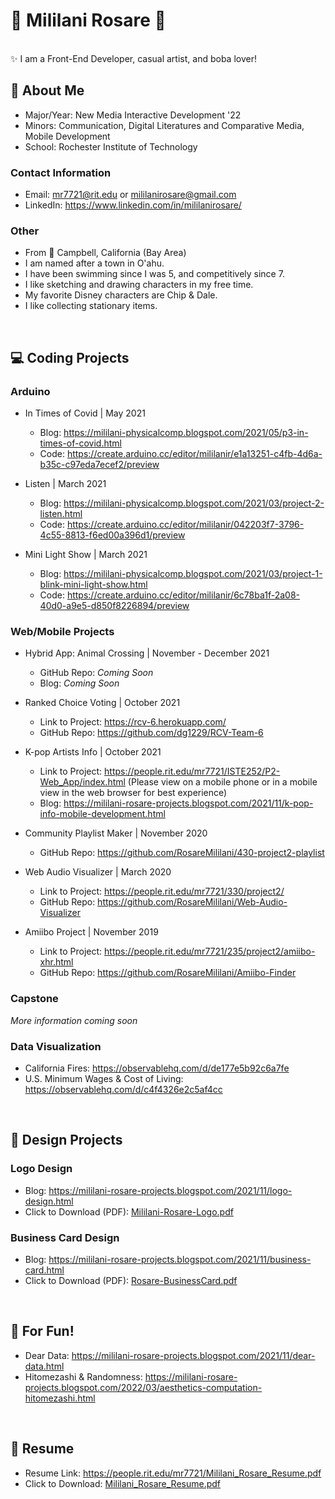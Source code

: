 # 🌺 Mililani Rosare 🌺

<br />
✨ I am a Front-End Developer, casual artist, and boba lover! 

<br />

## 🌴 About Me
- Major/Year: New Media Interactive Development '22
- Minors: Communication, Digital Literatures and Comparative Media, Mobile Development
- School: Rochester Institute of Technology

### Contact Information
- Email: mr7721@rit.edu or mililanirosare@gmail.com
- LinkedIn: https://www.linkedin.com/in/mililanirosare/

### Other 
- From 📍 Campbell, California (Bay Area)
- I am named after a town in O'ahu.
- I have been swimming since I was 5, and competitively since 7.
- I like sketching and drawing characters in my free time. 
- My favorite Disney characters are Chip & Dale.
- I like collecting stationary items. 

<br /> 

## 💻 Coding Projects
### Arduino
- In Times of Covid | May 2021
  - Blog: https://mililani-physicalcomp.blogspot.com/2021/05/p3-in-times-of-covid.html
  - Code: https://create.arduino.cc/editor/mililanir/e1a13251-c4fb-4d6a-b35c-c97eda7ecef2/preview

- Listen | March 2021
  - Blog: https://mililani-physicalcomp.blogspot.com/2021/03/project-2-listen.html
  - Code: https://create.arduino.cc/editor/mililanir/042203f7-3796-4c55-8813-f6ed00a396d1/preview

- Mini Light Show | March 2021
  - Blog: https://mililani-physicalcomp.blogspot.com/2021/03/project-1-blink-mini-light-show.html
  - Code: https://create.arduino.cc/editor/mililanir/6c78ba1f-2a08-40d0-a9e5-d850f8226894/preview

### Web/Mobile Projects
- Hybrid App: Animal Crossing | November - December 2021
  - GitHub Repo: _Coming Soon_
  - Blog: _Coming Soon_
  
- Ranked Choice Voting | October 2021
  - Link to Project: https://rcv-6.herokuapp.com/
  - GitHub Repo: https://github.com/dg1229/RCV-Team-6

- K-pop Artists Info | October 2021
  - Link to Project: https://people.rit.edu/mr7721/ISTE252/P2-Web_App/index.html 
(Please view on a mobile phone or in a mobile view in the web browser for best experience)
  - Blog: https://mililani-rosare-projects.blogspot.com/2021/11/k-pop-info-mobile-development.html

- Community Playlist Maker | November 2020
  - GitHub Repo: https://github.com/RosareMililani/430-project2-playlist

- Web Audio Visualizer | March 2020
  - Link to Project: https://people.rit.edu/mr7721/330/project2/
  - GitHub Repo: https://github.com/RosareMililani/Web-Audio-Visualizer

- Amiibo Project | November 2019
  - Link to Project: https://people.rit.edu/mr7721/235/project2/amiibo-xhr.html
  - GitHub Repo: https://github.com/RosareMililani/Amiibo-Finder

### Capstone
_More information coming soon_

### Data Visualization
- California Fires: https://observablehq.com/d/de177e5b92c6a7fe
- U.S. Minimum Wages & Cost of Living: https://observablehq.com/d/c4f4326e2c5af4cc 

<br /> 

## 🎨 Design Projects
### Logo Design
- Blog: https://mililani-rosare-projects.blogspot.com/2021/11/logo-design.html
- Click to Download (PDF): [Mililani-Rosare-Logo.pdf](https://github.com/RosareMililani/Mililani-Rosare-Portfolio/files/7536455/Mililani-Rosare-Logo.pdf)
### Business Card Design
- Blog: https://mililani-rosare-projects.blogspot.com/2021/11/business-card.html
- Click to Download (PDF): [Rosare-BusinessCard.pdf](https://github.com/RosareMililani/Mililani-Rosare-Portfolio/files/7536461/Rosare-BusinessCard.pdf)

<br /> 

## 🎉 For Fun!
- Dear Data: https://mililani-rosare-projects.blogspot.com/2021/11/dear-data.html
- Hitomezashi & Randomness: https://mililani-rosare-projects.blogspot.com/2022/03/aesthetics-computation-hitomezashi.html

<br /> 

## 📄 Resume
- Resume Link: https://people.rit.edu/mr7721/Mililani_Rosare_Resume.pdf
- Click to Download: [Mililani_Rosare_Resume.pdf](https://github.com/RosareMililani/Mililani-Rosare-Portfolio/files/7533481/Mililani_Rosare_Resume.pdf)
